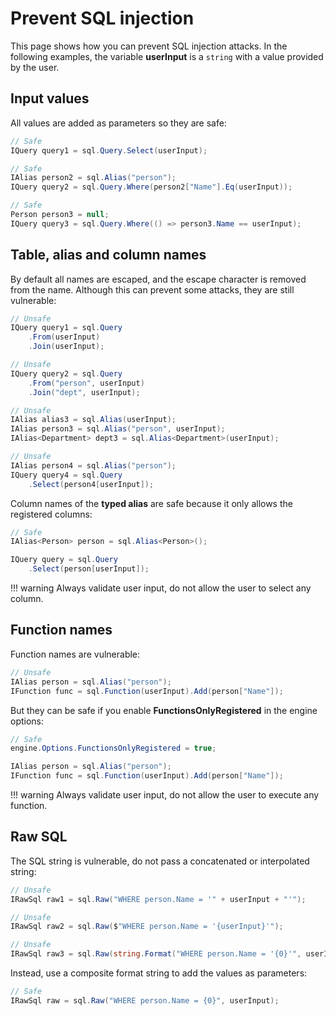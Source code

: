 # Prevent SQL injection
This page shows how you can prevent SQL injection attacks. In the following examples, the variable **userInput** is a `string` with a value provided by the user.

## Input values
All values are added as parameters so they are safe:
```csharp
// Safe
IQuery query1 = sql.Query.Select(userInput);

// Safe
IAlias person2 = sql.Alias("person");
IQuery query2 = sql.Query.Where(person2["Name"].Eq(userInput));

// Safe
Person person3 = null;
IQuery query3 = sql.Query.Where(() => person3.Name == userInput);
```

## Table, alias and column names
By default all names are escaped, and the escape character is removed from the name. Although this can prevent some attacks, they are still vulnerable:
```csharp
// Unsafe
IQuery query1 = sql.Query
    .From(userInput)
    .Join(userInput);

// Unsafe
IQuery query2 = sql.Query
    .From("person", userInput)
    .Join("dept", userInput);

// Unsafe
IAlias alias3 = sql.Alias(userInput);
IAlias person3 = sql.Alias("person", userInput);
IAlias<Department> dept3 = sql.Alias<Department>(userInput);

// Unsafe
IAlias person4 = sql.Alias("person");
IQuery query4 = sql.Query
    .Select(person4[userInput]);
```

Column names of the **typed alias** are safe because it only allows the registered columns:
```csharp
// Safe
IAlias<Person> person = sql.Alias<Person>();

IQuery query = sql.Query
    .Select(person[userInput]);
```

!!! warning
    Always validate user input, do not allow the user to select any column.

## Function names
Function names are vulnerable:
```csharp
// Unsafe
IAlias person = sql.Alias("person");
IFunction func = sql.Function(userInput).Add(person["Name"]);
```

But they can be safe if you enable **FunctionsOnlyRegistered** in the engine options:
```csharp
// Safe
engine.Options.FunctionsOnlyRegistered = true;

IAlias person = sql.Alias("person");
IFunction func = sql.Function(userInput).Add(person["Name"]);
```

!!! warning
    Always validate user input, do not allow the user to execute any function.

## Raw SQL
The SQL string is vulnerable, do not pass a concatenated or interpolated string:
```csharp
// Unsafe
IRawSql raw1 = sql.Raw("WHERE person.Name = '" + userInput + "'");

// Unsafe
IRawSql raw2 = sql.Raw($"WHERE person.Name = '{userInput}'");

// Unsafe
IRawSql raw3 = sql.Raw(string.Format("WHERE person.Name = '{0}'", userInput));
```

Instead, use a composite format string to add the values as parameters:
```csharp
// Safe
IRawSql raw = sql.Raw("WHERE person.Name = {0}", userInput);
```